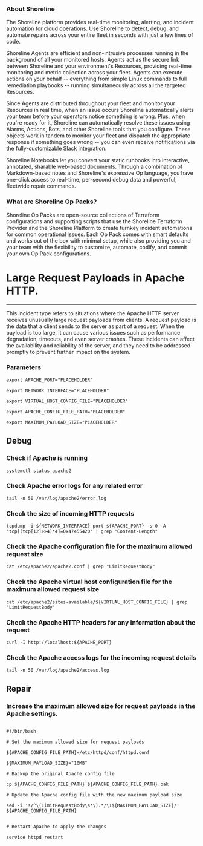 
### About Shoreline
The Shoreline platform provides real-time monitoring, alerting, and incident automation for cloud operations. Use Shoreline to detect, debug, and automate repairs across your entire fleet in seconds with just a few lines of code.

Shoreline Agents are efficient and non-intrusive processes running in the background of all your monitored hosts. Agents act as the secure link between Shoreline and your environment's Resources, providing real-time monitoring and metric collection across your fleet. Agents can execute actions on your behalf -- everything from simple Linux commands to full remediation playbooks -- running simultaneously across all the targeted Resources.

Since Agents are distributed throughout your fleet and monitor your Resources in real time, when an issue occurs Shoreline automatically alerts your team before your operators notice something is wrong. Plus, when you're ready for it, Shoreline can automatically resolve these issues using Alarms, Actions, Bots, and other Shoreline tools that you configure. These objects work in tandem to monitor your fleet and dispatch the appropriate response if something goes wrong -- you can even receive notifications via the fully-customizable Slack integration.

Shoreline Notebooks let you convert your static runbooks into interactive, annotated, sharable web-based documents. Through a combination of Markdown-based notes and Shoreline's expressive Op language, you have one-click access to real-time, per-second debug data and powerful, fleetwide repair commands.

### What are Shoreline Op Packs?
Shoreline Op Packs are open-source collections of Terraform configurations and supporting scripts that use the Shoreline Terraform Provider and the Shoreline Platform to create turnkey incident automations for common operational issues. Each Op Pack comes with smart defaults and works out of the box with minimal setup, while also providing you and your team with the flexibility to customize, automate, codify, and commit your own Op Pack configurations.

# Large Request Payloads in Apache HTTP.
---

This incident type refers to situations where the Apache HTTP server receives unusually large request payloads from clients. A request payload is the data that a client sends to the server as part of a request. When the payload is too large, it can cause various issues such as performance degradation, timeouts, and even server crashes. These incidents can affect the availability and reliability of the server, and they need to be addressed promptly to prevent further impact on the system.

### Parameters
```shell
export APACHE_PORT="PLACEHOLDER"

export NETWORK_INTERFACE="PLACEHOLDER"

export VIRTUAL_HOST_CONFIG_FILE="PLACEHOLDER"

export APACHE_CONFIG_FILE_PATH="PLACEHOLDER"

export MAXIMUM_PAYLOAD_SIZE="PLACEHOLDER"
```

## Debug

### Check if Apache is running
```shell
systemctl status apache2
```

### Check Apache error logs for any related error
```shell
tail -n 50 /var/log/apache2/error.log
```

### Check the size of incoming HTTP requests
```shell
tcpdump -i ${NETWORK_INTERFACE} port ${APACHE_PORT} -s 0 -A 'tcp[(tcp[12]>>4)*4]=0x47455420' | grep "Content-Length"
```

### Check the Apache configuration file for the maximum allowed request size
```shell
cat /etc/apache2/apache2.conf | grep "LimitRequestBody"
```

### Check the Apache virtual host configuration file for the maximum allowed request size
```shell
cat /etc/apache2/sites-available/${VIRTUAL_HOST_CONFIG_FILE} | grep "LimitRequestBody"
```

### Check the Apache HTTP headers for any information about the request
```shell
curl -I http://localhost:${APACHE_PORT}
```

### Check the Apache access logs for the incoming request details
```shell
tail -n 50 /var/log/apache2/access.log
```

## Repair

### Increase the maximum allowed size for request payloads in the Apache settings.
```shell

#!/bin/bash

# Set the maximum allowed size for request payloads

${APACHE_CONFIG_FILE_PATH}=/etc/httpd/conf/httpd.conf

${MAXIMUM_PAYLOAD_SIZE}="10MB"

# Backup the original Apache config file

cp ${APACHE_CONFIG_FILE_PATH} ${APACHE_CONFIG_FILE_PATH}.bak

# Update the Apache config file with the new maximum payload size

sed -i 's/^\(LimitRequestBody\s*\).*/\1${MAXIMUM_PAYLOAD_SIZE}/' ${APACHE_CONFIG_FILE_PATH}


# Restart Apache to apply the changes

service httpd restart


```